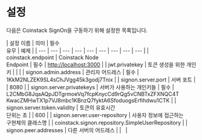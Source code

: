 # 설정

다음은 Coinstack SignOn을 구동하기 위해 설정한 목록입니다.

| 설정 이름 | 의미 | 필수<br>유무 | 예제 |
| --- | --- | --- | --- | --- | --- | --- | --- | --- |
| coinstack.endpoint | Coinstack Node<br>Endpoint | 필수 | [http://localhost:3000](http://localhost:3000/) |
| jwt.privatekey | 토큰 생성을 위한 개인키 |  |  |
| signon.admin.address | 관리자 어드레스 | 필수 | 1KkM2NLZEK9SL4sChJVgg45k3godj7Tnix |
| signon.server.port | 서버 포트 |  | 8080 |
| signon.server.privatekeys | 서버가 사용하는 개인키들 | 필수 | L2CMbG8JqaAQpJDTgrmoeVq7fcpKnycCd9rQg5vCNBTxZFXNQC4T<br>KwacZMHwTX1p7VJ8mbc1KBnzQ7fyktA6SfoduogsErfihdwu1CTK |
| signon.server.token.validity | 토큰의 유효시간<br>단위는 초 |  | 600 |
| signon.server.user-repository | 사용자 정보에 접근하는<br>구현체의 클래스명 |  | coinstack.signon.repository.SimpleUserRepository |
| signon.peer.addresses | 다른 서버의 어드레스 |  | &nbsp; |

